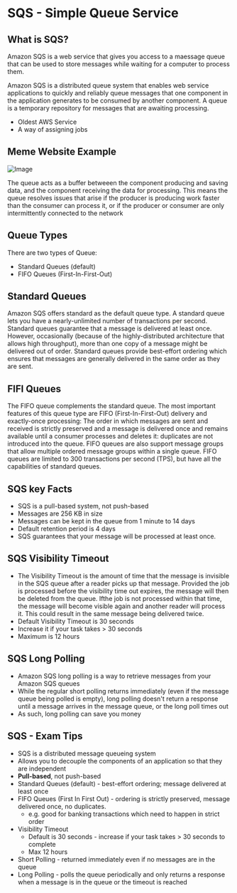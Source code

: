 # SQS - Simple Queue Service
## What is SQS?
Amazon SQS is a web service that gives you access to a maessage queue that can be used to store messages while waiting for a computer to process them.

Amazon SQS is a distributed queue system that enables web service applications to quickly and reliably queue messages that one component in the application generates to be consumed by another component. A queue is a temporary repository for messages that are awaiting processing.

- Oldest AWS Service
- A way of assigning jobs



## Meme Website Example

![Image](https://i.imgur.com/heG8oQl.jpg?1)


The queue acts as a buffer betweeen the component producing and saving data, and the component receiving the data for processing. This means the queue resolves issues that arise if the producer is producing work faster than the consumer can process it, or if the producer or consumer are only intermittently connected to the network


## Queue Types
There are two types of Queue:
- Standard Queues (default)
- FIFO Queues (First-In-First-Out)

## Standard Queues
Amazon SQS offers standard as the default queue type. A standard queue lets you have a nearly-unlimited number of transactions per second. Standard queues guarantee that a message is delivered at least once. However, occasionally (because of the highly-distributed architecture that allows high throughput), more than one copy of a message might be delivered out of order. Standard queues provide best-effort ordering which ensures that messages are generally delivered in the same order as they are sent. 

## FIFI Queues
The FIFO queue complements the standard queue. The most important features of this queue type are FIFO (First-In-First-Out) delivery and exactly-once processing: The order in which messages are sent and received is strictly preserved and a message is delivered once and remains available until a consumer processes and deletes it: duplicates are not introduced into the queue. FIFO queues are also support message groups that allow multiple ordered message groups within a single queue. FIFO queues are limited to 300 transactions per second (TPS), but have all the capabilities of standard queues.

## SQS key Facts
- SQS is a pull-based system, not push-based
- Messages are 256 KB in size
- Messages can be kept in the queue from 1 minute to 14 days
- Default retention period is 4 days
- SQS guarantees that your message will be processed at least once.

## SQS Visibility Timeout
- The Visibility Timeout is the amount of time that the message is invisible in the SQS queue after a reader picks up that message. Provided the job is processed before the visibility time out expires, the message will then be deleted from the queue. Ifthe job is not processed within that time, the message will become visible again and another reader will process it. This could result in the same message being delivered twice.
- Default Visibility Timeout is 30 seconds
- Increase it if your task takes > 30 seconds
- Maximum is 12 hours

## SQS Long Polling 
- Amazon SQS long polling is a way to retrieve messages from your Amazon SQS queues
- While the regular short polling returns immediately (even if the message queue being polled is empty), long polling doesn't return a response until a message arrives in the message queue, or the long poll times out
- As such, long polling can save you money

## SQS - Exam Tips
 - SQS is a distributed message queueing system
 - Allows you to decouple the components of an application so that they are independent
 - **Pull-based**, not push-based
- Standard Queues (default) - best-effort ordering; message delivered at least once
- FIFO Queues (First In First Out) - ordering is strictly preserved, message delivered once, no duplicates.
    - e.g. good for banking transactions which need to happen in strict order
- Visibility Timeout
    - Default is 30 seconds - increase if your task takes > 30 seconds to complete
    - Max 12 hours
- Short Polling - returned immediately even if no messages are in the queue
- Long Polling - polls the queue periodically and only returns a response when a message is in the queue or the timeout is reached







